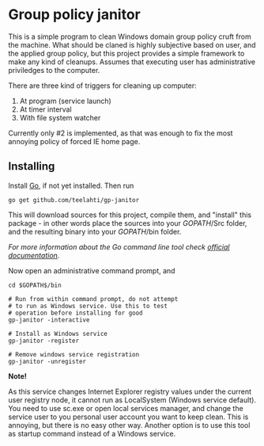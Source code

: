 Group policy janitor
====================

This is a simple program to clean Windows domain group policy cruft from the machine. What should be claned is highly subjective based on user, and the applied group policy, but this project provides a simple framework to make any kind of cleanups. Assumes that executing user has administrative priviledges to the computer. 

There are three kind of triggers for cleaning up computer:  

1. At program (service launch)
2. At timer interval
3. With file system watcher

Currently only #2 is implemented, as that was enough to fix the most annoying policy of forced IE home page.

Installing
----------

Install [Go](https://golang.org/), if not yet installed. Then run

    go get github.com/teelahti/gp-janitor

This will download sources for this project, compile them, and "install" this package - in other words place the sources into your $GOPATH$/Src folder, and the resulting binary into your $GOPATH$/bin folder.

*For more information about the Go command line tool check [official documentation](https://golang.org/cmd/go/).*

Now open an administrative command prompt, and 

    cd $GOPATH$/bin
    
    # Run from within command prompt, do not attempt
	# to run as Windows service. Use this to test 
    # operation before installing for good
    gp-janitor -interactive

    # Install as Windows service
    gp-janitor -register

    # Remove windows service registration
    gp-janitor -unregister

**Note!**

As this service changes Internet Explorer registry values under the current user registry node, it cannot run as LocalSystem (Windows service default). You need to use sc.exe or open local services manager, and change the service user to you personal user account you want to keep clean. This is annoying, but there is no easy other way. Another option is to use this tool as startup command instead of a Windows service.
